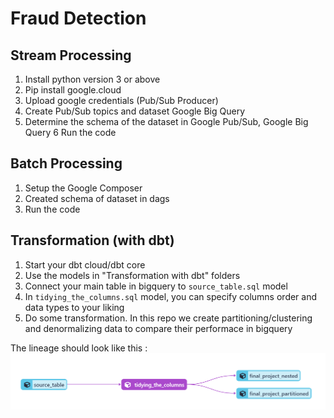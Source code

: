 # Fraud Detection

## Stream Processing

  1. Install python version 3 or above
  2. Pip install google.cloud
  3. Upload google credentials (Pub/Sub Producer)
  4. Create Pub/Sub topics and dataset Google Big Query
  5. Determine the schema of the dataset in Google Pub/Sub, Google Big Query
  6  Run the code
 
## Batch Processing

  1. Setup the Google Composer
  2. Created schema of dataset in dags
  3. Run the code

## Transformation (with dbt)
  
  1. Start your dbt cloud/dbt core
  2. Use the models in "Transformation with dbt" folders
  3. Connect your main table in bigquery to ```source_table.sql``` model
  4. In ```tidying_the_columns.sql``` model, you can specify columns order and data types to your liking
  5. Do some transformation. In this repo we create partitioning/clustering and denormalizing data to compare their performace in bigquery
  
  The lineage should look like this :
  ![](https://github.com/mhaniffajari/IYKRA_Fraud_Detection/blob/main/Transformation%20with%20dbt/lineage_graph.png)
